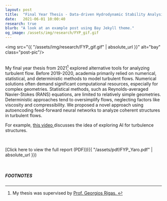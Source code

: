 ```yaml
---
layout: post
title:  "Final Year Thesis - Data-driven Hydrodynamic Stability Analysis Using Neural Networks and PCA"
date:   2021-06-01 10:00:40
research: true
blurb: "A look at an example post using Bay Jekyll theme."
og_image: /assets/img/research/FYP_gif.gif
---
```


<img src="{{ "/assets/img/research/FYP_gif.gif" | absolute_url }}" alt="bay" class="post-pic"/>
<br />
<br />

My final year thesis from 2021[^1] explored alternative tools for analyzing turbulent flow. Before 2019-2020, academia primarily relied on numerical, statistical, and deterministic methods to model turbulent flows. Numerical solutions often demand significant computational resources, especially for complex geometries. Statistical methods, such as Reynolds-averaged Navier-Stokes (RANS) equations, are limited to relatively simple geometries. Deterministic approaches tend to oversimplify flows, neglecting factors like viscosity and compressibility. We proposed a novel approach using autoencoding feed-forward neural networks to analyze coherent structures in turbulent flows.

For example, <a href="https://www.youtube.com/watch?v=YxumlvAdDxI"> this video </a> discusses the idea of exploring AI for turbulence structures.

<br />

[Click here to view the full report (PDF)]({{ "/assets/pdf/FYP_Yaro.pdf" | absolute_url }})


<br />

##### FOOTNOTES

[^1]: My thesis was supervised by <a href="https://profiles.imperial.ac.uk/g.rigas"> Prof. Georgios Rigas. </a> 
